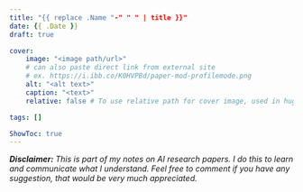 ```yaml
---
title: "{{ replace .Name "-" " " | title }}"
date: {{ .Date }}
draft: true

cover:
    image: "<image path/url>"
    # can also paste direct link from external site
    # ex. https://i.ibb.co/K0HVPBd/paper-mod-profilemode.png
    alt: "<alt text>"
    caption: "<text>"
    relative: false # To use relative path for cover image, used in hugo Page-bundles

tags: []

ShowToc: true
---
```


***Disclaimer:*** *This is part of my notes on AI research papers. I do this to learn and communicate what I understand. Feel free to comment if you have any suggestion, that would be very much appreciated.*
